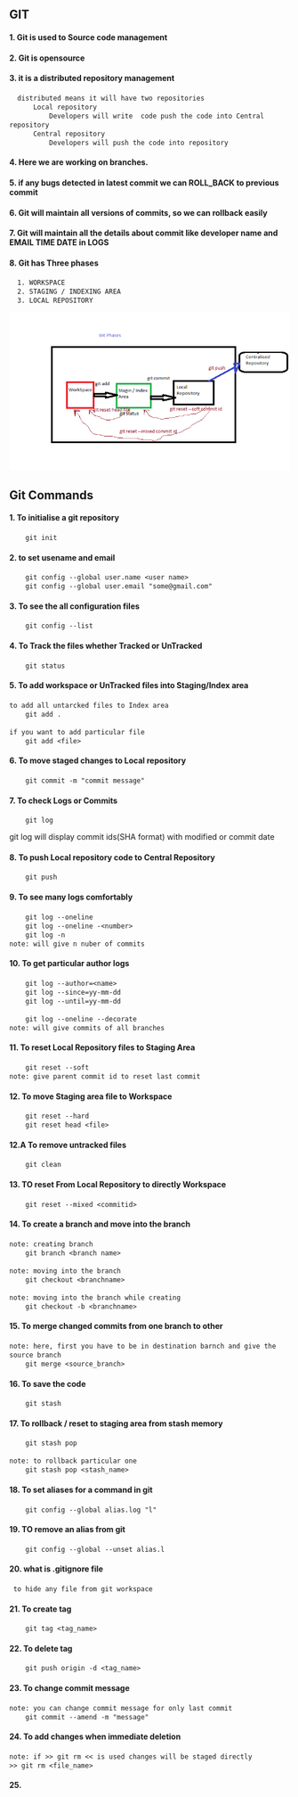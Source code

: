   ##              GIT

 #### 1. Git is used to Source code management
 #### 2. Git is opensource
 #### 3. it is a distributed repository management
      distributed means it will have two repositories
          Local repository
              Developers will write  code push the code into Central repository
          Central repository
              Developers will push the code into repository
 #### 4. Here we are working on branches.
 #### 5. if any bugs detected in latest commit we can ROLL_BACK to previous commit 
 #### 6. Git will maintain all versions of commits, so we can rollback easily
 #### 7. Git will maintain all the details about commit like developer name and EMAIL TIME DATE in LOGS
 #### 8. Git has Three phases
      1. WORKSPACE
      2. STAGING / INDEXING AREA
      3. LOCAL REPOSITORY
![preview](./images/git_phases.png)


##      Git Commands 
#### 1. To initialise a git repository
        git init

#### 2. to set usename and email
        git config --global user.name <user name>
        git config --global user.email "some@gmail.com"

#### 3. To see the all configuration files 
        git config --list


#### 4. To Track the files whether Tracked or UnTracked
        git status


#### 5. To add workspace or UnTracked files into Staging/Index area
    to add all untarcked files to Index area
        git add .  

    if you want to add particular file
        git add <file>


#### 6. To move staged changes to  Local repository 

        git commit -m "commit message"

#### 7. To check Logs or Commits

        git log
  git log will display commit    ids(SHA format) with modified   or commit  date

#### 8. To push  Local repository  code to  Central Repository 

        git push 

#### 9. To see many logs comfortably
    
        git log --oneline
        git log --oneline -<number>
        git log -n
    note: will give n nuber of commits
    
#### 10. To get particular author logs

        git log --author=<name>
        git log --since=yy-mm-dd 
        git log --until=yy-mm-dd

        git log --oneline --decorate 
    note: will give commits of all branches

#### 11. To reset Local Repository files to Staging Area
    
        git reset --soft 
    note: give parent commit id to reset last commit

#### 12. To move Staging area file to Workspace
        git reset --hard
        git reset head <file>

#### 12.A To remove untracked files 
        git clean

#### 13. TO reset From Local Repository to directly Workspace

        git reset --mixed <commitid>

#### 14. To create a branch and move into the branch

    note: creating branch
        git branch <branch name>

    note: moving into the branch
        git checkout <branchname>

    note: moving into the branch while creating 
        git checkout -b <branchname>

#### 15. To merge changed commits from one branch to other

    note: here, first you have to be in destination barnch and give the source branch
        git merge <source_branch>
    
#### 16. To save the code 

        git stash

#### 17. To rollback / reset to staging area from stash memory

        git stash pop

    note: to rollback particular one 
        git stash pop <stash_name>

#### 18. To set aliases for a command in git

        git config --global alias.log "l"

#### 19. TO remove an alias from git

        git config --global --unset alias.l

#### 20. what is .gitignore file
     to hide any file from git workspace

#### 21. To create tag

        git tag <tag_name>

#### 22. To delete tag

        git push origin -d <tag_name>

#### 23. To change commit message
    
    note: you can change commit message for only last commit
        git commit --amend -m "message"
        
#### 24. To add changes when immediate deletion

    note: if >> git rm << is used changes will be staged directly
    >> git rm <file_name>

#### 25. 